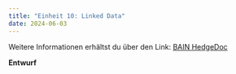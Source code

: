 ```yaml
---
title: "Einheit 10: Linked Data"
date: 2024-06-03
---
```

Weitere Informationen erhältst du über den Link: 
<a href="https://pad.gwdg.de/KY1DbBllTM2UC4C3CTNy5w#">BAIN HedgeDoc</a>

**Entwurf**
